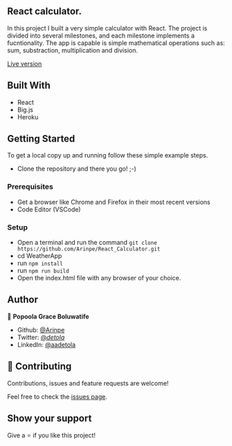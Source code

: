 ## React calculator.

In this project I built a very simple calculator with React. The project is divided into several milestones, and each milestone implements a fucntionality. The app is capable is simple mathematical operations such as: sum, substraction, multiplication and division.

[Live version]()

## Built With

- React
- Big.js
- Heroku

## Getting Started

To get a local copy up and running follow these simple example steps.

- Clone the repository and there you go! ;-)

### Prerequisites

- Get a browser like Chrome and Firefox in their most recent versions
- Code Editor (VSCode)

### Setup

- Open a terminal and run the command `git clone https://github.com/Arinpe/React_Calculator.git`
- cd WeatherApp
- run `npm install`
- run `npm run build`
- Open the index.html file with any browser of your choice.

## Author

👤 **Popoola Grace Boluwatife**

- Github: [@Arinpe](https://github.com/Arinpe)
- Twitter: [@_detola_](https://twitter.com/_detola_)
- LinkedIn: [@aadetola](https://www.linkedin.com/in/aadetola)

## 🤝 Contributing

Contributions, issues and feature requests are welcome!

Feel free to check the [issues page](https://github.com/Arinpe/React_Calculator/issues).

## Show your support

Give a ⭐️ if you like this project!
